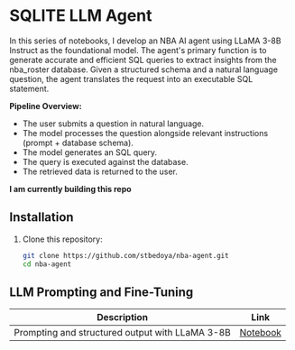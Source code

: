 # SQLITE LLM Agent 
In this series of notebooks, I develop an NBA AI agent using LLaMA 3-8B Instruct as the foundational model. The agent's primary function is to generate accurate and efficient SQL queries to extract insights from the nba_roster database. Given a structured schema and a natural language question, the agent translates the request into an executable SQL statement.

**Pipeline Overview:**

- The user submits a question in natural language.
- The model processes the question alongside relevant instructions (prompt + database schema).
- The model generates an SQL query.
- The query is executed against the database.
- The retrieved data is returned to the user.



 **I am currently building this repo** 

## Installation

1. Clone this repository:
   ```bash
   git clone https://github.com/stbedoya/nba-agent.git
   cd nba-agent


## LLM Prompting and Fine-Tuning

| Description                                      | Link  |
|--------------------------------------------------|-------|
| Prompting and structured output with LLaMA 3-8B | [Notebook](https://github.com/stbedoya/sqlite_agent/blob/main/notebooks/prompting_llama3.ipynb) |

